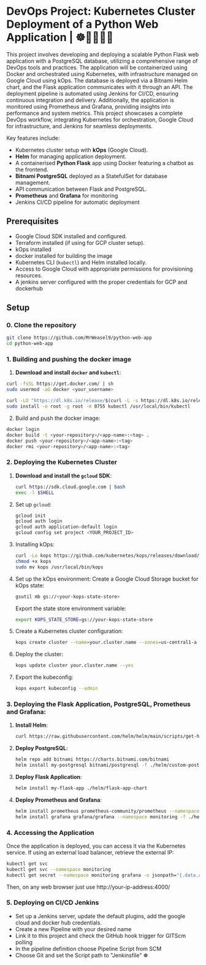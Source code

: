 # DevOps Project: Kubernetes Cluster Deployment of a Python Web Application  |  ☸️🐳🐍🤵🏻

This project involves developing and deploying a scalable Python Flask web application with a PostgreSQL database, utilizing a comprehensive range of DevOps tools and practices. The application will be containerized using Docker and orchestrated using Kubernetes, with infrastructure managed on Google Cloud using kOps. The database is deployed via a Bitnami Helm chart, and the Flask application communicates with it through an API. 
The deployment pipeline is automated using Jenkins for CI/CD, ensuring continuous integration and delivery. Additionally, the application is monitored using Prometheus and Grafana, providing insights into performance and system metrics. 
This project showcases a complete DevOps workflow, integrating Kubernetes for orchestration, Google Cloud for infrastructure, and Jenkins for seamless deployments.

Key features include:
- Kubernetes cluster setup with **kOps** (Google Cloud).
- **Helm** for managing application deployment.
- A containerised **Python Flask** app using Docker featuring a chatbot as the frontend.
- **Bitnami PostgreSQL** deployed as a StatefulSet for database management.
- API communication between Flask and PostgreSQL.
- **Prometheus** and **Grafana** for monitoring
- Jenkins CI/CD pipeline for automatic deployment

## Prerequisites

- Google Cloud SDK installed and configured.
- Terraform installed (if using for GCP cluster setup).
- kOps installed
- docker installed for building the image
- Kubernetes CLI (`kubectl`) and Helm installed locally.
- Access to Google Cloud with appropriate permissions for provisioning resources.
- A jenkins server configured with the proper credentials for GCP and dockerhub

## Setup
### 0. Clone the repository
```bash
git clone https://github.com/MrWeasel9/python-web-app
cd python-web-app
```
### 1. Building and pushing the docker image

1. **Download and install `docker` and `kubectl`**:
  ```bash
  curl -fsSL https://get.docker.com/ | sh
  sudo usermod -aG docker <your_username>
  
  curl -LO "https://dl.k8s.io/release/$(curl -L -s https://dl.k8s.io/release/stable.txt)/bin/linux/amd64/kubectl"
  sudo install -o root -g root -m 0755 kubectl /usr/local/bin/kubectl
  ```
2. Build and push the docker image:
  ```bash
  docker login
  docker build -t <your-repository>/<app-name>:<tag> .
  docker push <your-repository>/<app-name>:<tag>
  docker rmi <your-repository>/<app-name>:<tag>
  ```

### 2. Deploying the Kubernetes Cluster

1. **Download and install the `gcloud` SDK**:
   ```bash
   curl https://sdk.cloud.google.com | bash
   exec -l $SHELL
   ```
2. Set up `gcloud`:
    ```bash
    gcloud init
    gcloud auth login
    gcloud auth application-default login
    gcloud config set project <YOUR_PROJECT_ID>
    ```
3. Installing kOps:
    ```bash
    curl -Lo kops https://github.com/kubernetes/kops/releases/download/$(curl -s https://api.github.com/repos/kubernetes/kops/releases/latest | grep tag_name | cut -d '"' -f 4)/kops-linux-amd64
    chmod +x kops
    sudo mv kops /usr/local/bin/kops
    ```
4. Set up the kOps environment:
    Create a Google Cloud Storage bucket for kOps state:
    ```bash
    gsutil mb gs://<your-kops-state-store>
    ```
    Export the state store environment variable:
    ```bash
    export KOPS_STATE_STORE=gs://your-kops-state-store
    ```
5. Create a Kubernetes cluster configuration:
    ```bash
    kops create cluster --name=your.cluster.name --zones=us-central1-a --state=$KOPS_STATE_STORE
    ```
6. Deploy the cluster:
    ```bash
    kops update cluster your.cluster.name --yes
    ```
7. Export the kubeconfig:
    ```bash
    kops export kubeconfig --admin
    ```

### 3. Deploying the Flask Application, PostgreSQL, Prometheus and Grafana:
1. **Install Helm**:
   ```bash
   curl https://raw.githubusercontent.com/helm/helm/main/scripts/get-helm-3 | bash
   ```
2. **Deploy PostgreSQL**:
    ```bash
    helm repo add bitnami https://charts.bitnami.com/bitnami
    helm install my-postgresql bitnami/postgresql -f ./helm/custom-postgres-values.yaml
    ```

3. **Deploy Flask Application**:
    ```bash
    helm install my-flask-app ./helm/flask-app-chart
    ```
4. **Deploy Prometheus and Grafana**:
    ```bash
    helm install prometheus prometheus-community/prometheus --namespace monitoring --create-namespace -f ./helm/custom-prometheus-values.yaml
    helm install grafana grafana/grafana --namespace monitoring -f ./helm/custom-grafana-values.yaml
    ```

### 4. Accessing the Application
Once the application is deployed, you can access it via the Kubernetes service. If using an external load balancer, retrieve the external IP:

  ```bash
  kubectl get svc
  kubectl get svc --namespace monitoring
  kubectl get secret --namespace monitoring grafana -o jsonpath="{.data.admin-password}" | base64 --decode   ; echo            
  ```
Then, on any web browser just use http://your-ip-address:4000/

### 5. Deploying on CI/CD Jenkins
  - Set up a Jenkins server, update the default plugins, add the google cloud and docker hub credentials.
  - Create a new Pipeline with your desired name
  - Link it to this project and check the GitHub hook trigger for GITScm polling
  - In the pipeline definition choose Pipeline Script from SCM
  - Choose Git and set the Script path to "Jenkinsfile"
☸️
